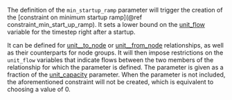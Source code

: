 The definition of the `min_startup_ramp` parameter will trigger the creation of the [constraint on minimum startup ramp](@ref constraint_min_start_up_ramp). It sets a lower bound on the [unit\_flow](@ref) variable for the timestep right after a startup.

It can be defined for [unit__to_node](@ref) or [unit__from_node](@ref) relationships, as well as their counterparts for node groups. It will then impose restrictions on the `unit_flow` variables that indicate flows between the two members of the relationship for which the parameter is defined. The parameter is given as a fraction of the [unit\_capacity](@ref) parameter. When the parameter is not included, the aforementioned constraint will not be created, which is equivalent to choosing a value of 0.
